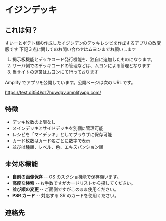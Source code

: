 # イジンデッキ

## これは何？

すいーとポテト様の作成したイジンデンのデッキレシピを作成するアプリの改変版です
下記３点に関してのお問い合わせはムヨンまでお願いします
1. 掲示板機能とデッキコード発行機能を、独自に追加したものになります。
2. サーバ側でのデッキコードの管理などは、ムヨンによる管理となります
3. 当サイトの運営はムヨンにて行っております


Amplify でアプリを公開しています。公開ページは次の URL です。

https://test.d3549oz7huwdgv.amplifyapp.com/


## 特徴

- デッキ枚数の上限なし
- メインデッキとサイドデッキを別個に管理可能
- レシピを「マイデッキ」としてブラウザに保存可能
- カード枚数はカード名ごとに数字で表示
- 並びは種類、レベル、色、エキスパンション順

## 未対応機能

- **自前の画像保存** -- OS のスクショ機能で保存願います。
- **高度な検索** -- お手数ですがカードリストから探してください。
- **並び順の変更** -- ご面倒ですがこのまま使用ください。
- **PSR カード** -- 対応する SR のカードを使用ください。

## 連絡先


